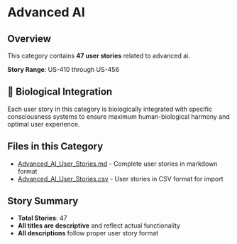 # Advanced AI

## Overview

This category contains **47 user stories** related to advanced ai.

**Story Range**: US-410 through US-456


## 🧬 Biological Integration

Each user story in this category is biologically integrated with specific consciousness systems to ensure maximum human-biological harmony and optimal user experience.

## Files in this Category

- [Advanced_AI_User_Stories.md](Advanced_AI_User_Stories.md) - Complete user stories in markdown format
- [Advanced_AI_User_Stories.csv](Advanced_AI_User_Stories.csv) - User stories in CSV format for import

## Story Summary

- **Total Stories**: 47
- **All titles are descriptive** and reflect actual functionality
- **All descriptions** follow proper user story format

